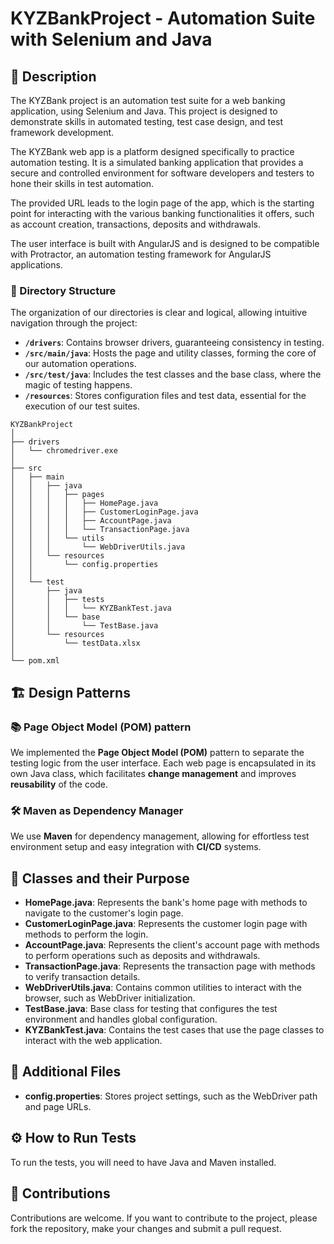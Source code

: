 # KYZBankProject - Automation Suite with Selenium and Java

## 🚀 Description
The KYZBank project is an automation test suite for a web banking application, using Selenium and Java. This project is designed to demonstrate skills in automated testing, test case design, and test framework development.

The KYZBank web app is a platform designed specifically to practice automation testing. It is a simulated banking application that provides a secure and controlled environment for software developers and testers to hone their skills in test automation.

The provided URL leads to the login page of the app, which is the starting point for interacting with the various banking functionalities it offers, such as account creation, transactions, deposits and withdrawals.

The user interface is built with AngularJS and is designed to be compatible with Protractor, an automation testing framework for AngularJS applications.

### 📁 Directory Structure

The organization of our directories is clear and logical, allowing intuitive navigation through the project:

- **`/drivers`**: Contains browser drivers, guaranteeing consistency in testing.
- **`/src/main/java`**: Hosts the page and utility classes, forming the core of our automation operations.
- **`/src/test/java`**: Includes the test classes and the base class, where the magic of testing happens.
- **`/resources`**: Stores configuration files and test data, essential for the execution of our test suites.
```
KYZBankProject
│
├── drivers
│   └── chromedriver.exe
│
├── src
│   ├── main
│   │   ├── java
│   │   │   ├── pages
│   │   │   │   ├── HomePage.java
│   │   │   │   ├── CustomerLoginPage.java
│   │   │   │   ├── AccountPage.java
│   │   │   │   └── TransactionPage.java
│   │   │   └── utils
│   │   │       └── WebDriverUtils.java
│   │   └── resources
│   │       └── config.properties
│   │
│   └── test
│       ├── java
│       │   ├── tests
│       │   │   └── KYZBankTest.java
│       │   └── base
│       │       └── TestBase.java
│       └── resources
│           └── testData.xlsx
│
└── pom.xml
```
## 🏗️ Design Patterns

### 📚 Page Object Model (POM) pattern

We implemented the **Page Object Model (POM)** ​​pattern to separate the testing logic from the user interface. Each web page is encapsulated in its own Java class, which facilitates **change management** and improves **reusability** of the code.

### 🛠️ Maven as Dependency Manager

We use **Maven** for dependency management, allowing for effortless test environment setup and easy integration with **CI/CD** systems.

## 🧠 Classes and their Purpose

- **HomePage.java**: Represents the bank's home page with methods to navigate to the customer's login page.
- **CustomerLoginPage.java**: Represents the customer login page with methods to perform the login.
- **AccountPage.java**: Represents the client's account page with methods to perform operations such as deposits and withdrawals.
- **TransactionPage.java**: Represents the transaction page with methods to verify transaction details.
- **WebDriverUtils.java**: Contains common utilities to interact with the browser, such as WebDriver initialization.
- **TestBase.java**: Base class for testing that configures the test environment and handles global configuration.
- **KYZBankTest.java**: Contains the test cases that use the page classes to interact with the web application.

## 📝 Additional Files

- **config.properties**: Stores project settings, such as the WebDriver path and page URLs.

## ⚙️ How to Run Tests

To run the tests, you will need to have Java and Maven installed.

## 🤝 Contributions
Contributions are welcome. If you want to contribute to the project, please fork the repository, make your changes and submit a pull request.

